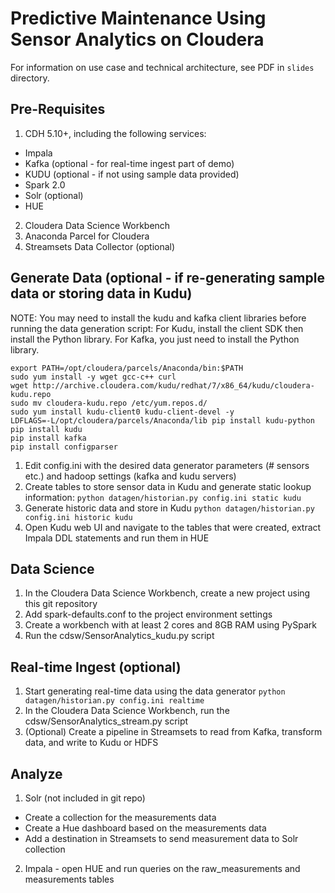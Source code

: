 # Predictive Maintenance Using Sensor Analytics on Cloudera
For information on use case and technical architecture, see PDF in ```slides``` directory. 

## Pre-Requisites
1. CDH 5.10+, including the following services:
 * Impala
 * Kafka (optional - for real-time ingest part of demo)
 * KUDU (optional - if not using sample data provided)
 * Spark 2.0
 * Solr (optional)
 * HUE
2. Cloudera Data Science Workbench
3. Anaconda Parcel for Cloudera
4. Streamsets Data Collector (optional)

## Generate Data (optional - if re-generating sample data or storing data in Kudu)
NOTE: You may need to install the kudu and kafka client libraries before running the data generation script:
For Kudu, install the client SDK then install the Python library. For Kafka, you just need to install the Python library. 
```
export PATH=/opt/cloudera/parcels/Anaconda/bin:$PATH
sudo yum install -y wget gcc-c++ curl
wget http://archive.cloudera.com/kudu/redhat/7/x86_64/kudu/cloudera-kudu.repo
sudo mv cloudera-kudu.repo /etc/yum.repos.d/
sudo yum install kudu-client0 kudu-client-devel -y
LDFLAGS=-L/opt/cloudera/parcels/Anaconda/lib pip install kudu-python
pip install kudu
pip install kafka
pip install configparser
```

1. Edit config.ini with the desired data generator parameters (# sensors etc.) and hadoop settings (kafka and kudu servers)
2. Create tables to store sensor data in Kudu and generate static lookup information:
```python datagen/historian.py config.ini static kudu```
3. Generate historic data and store in Kudu
```python datagen/historian.py config.ini historic kudu```
4. Open Kudu web UI and navigate to the tables that were created, extract Impala DDL statements and run them in HUE

## Data Science
1. In the Cloudera Data Science Workbench, create a new project using this git repository
2. Add spark-defaults.conf to the project environment settings
3. Create a workbench with at least 2 cores and 8GB RAM using PySpark
4. Run the cdsw/SensorAnalytics_kudu.py script

## Real-time Ingest (optional)
1. Start generating real-time data using the data generator
```python datagen/historian.py config.ini realtime```
2. In the Cloudera Data Science Workbench, run the cdsw/SensorAnalytics_stream.py script
3. (Optional) Create a pipeline in Streamsets to read from Kafka, transform data, and write to Kudu or HDFS 

## Analyze
1. Solr (not included in git repo)
 * Create a collection for the measurements data
 * Create a Hue dashboard based on the measurements data
 * Add a destination in Streamsets to send measurement data to Solr collection
2. Impala - open HUE and run queries on the raw_measurements and measurements tables
